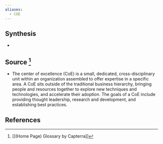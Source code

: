 ```yaml
---
aliases:
  - COE
---
```

## Synthesis
- 
## Source [^1]
- The center of excellence (CoE) is a small, dedicated, cross-disciplinary unit within an organization assembled to offer expertise in a specific area. A CoE sits outside of the traditional business hierarchy, bringing people and resources together to explore new techniques and technologies, and accelerate their adoption. The goals of a CoE include providing thought leadership, research and development, and establishing best practices.
## References

[^1]: [[(Home Page) Glossary by Capterra]]